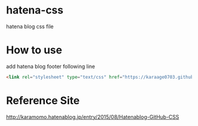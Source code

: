 # hatena-css
hatena blog css file


# How to use

add hatena blog footer following line
```html
<link rel="stylesheet" type="text/css" href="https://karaage0703.github.io/hatena-css/hatena_theme.css">
```


# Reference Site
http://karamomo.hatenablog.jp/entry/2015/08/Hatenablog-GitHub-CSS
